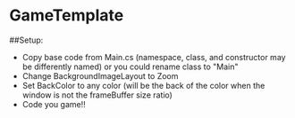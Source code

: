 # GameTemplate
##Setup:
- Copy base code from Main.cs (namespace, class, and constructor may be differently named) or you could rename class to "Main"
- Change BackgroundImageLayout to Zoom
- Set BackColor to any color (will be the back of the color when the window is not the frameBuffer size ratio)
- Code you game!!
